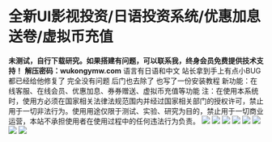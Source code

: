 # 全新UI影视投资/日语投资系统/优惠加息送卷/虚拟币充值

**未测试，自行下载研究。如果搭建有问题，可以联系我，终身会员免费提供技术支持！**
**解压密码：wukongymw.com**
语言有日语和中文
站长拿到手上有点小BUG 都已经给他修复了 完全没有问题 后门也去除了
也写了一份安装教程
新功能：在线客服、在线会员、优惠加息、券券赠送、虚拟币充值等功能
注：在使用本系统时，使用方必须在国家相关法律法规范围内并经过国家相关部门的授权许可，禁止用于一切非法行为。使用用途仅限于测试、实验、研究为目的，禁止用于一切商业运营，本站不承担使用者在使用过程中的任何违法行为负责。
[![](https://wukongymw.com/wp-content/uploads/2023/06/1687362459-6813b5c7ce3f920.webp)](https://wukongymw.com/wp-content/uploads/2023/06/1687362459-6813b5c7ce3f920.webp)
[![](https://wukongymw.com/wp-content/uploads/2023/06/1687362458-b772d43b49bb57b.webp)](https://wukongymw.com/wp-content/uploads/2023/06/1687362458-b772d43b49bb57b.webp)
[![](https://wukongymw.com/wp-content/uploads/2023/06/1687362458-e9fa198e766d7b9.webp)](https://wukongymw.com/wp-content/uploads/2023/06/1687362458-e9fa198e766d7b9.webp)
[![](https://wukongymw.com/wp-content/uploads/2023/06/1687362457-f5345bdc44b1b58.webp)](https://wukongymw.com/wp-content/uploads/2023/06/1687362457-f5345bdc44b1b58.webp)
[![](https://wukongymw.com/wp-content/uploads/2023/06/1687362456-6d72ba750226637.webp)](https://wukongymw.com/wp-content/uploads/2023/06/1687362456-6d72ba750226637.webp)
[![](https://wukongymw.com/wp-content/uploads/2023/06/1687362456-fb95759984296d1.webp)](https://wukongymw.com/wp-content/uploads/2023/06/1687362456-fb95759984296d1.webp)
[![](https://wukongymw.com/wp-content/uploads/2023/06/1687362455-d742ffbece435c9.webp)](https://wukongymw.com/wp-content/uploads/2023/06/1687362455-d742ffbece435c9.webp)
[![](https://wukongymw.com/wp-content/uploads/2023/06/1687362454-1701cf909c49835.webp)](https://wukongymw.com/wp-content/uploads/2023/06/1687362454-1701cf909c49835.webp)